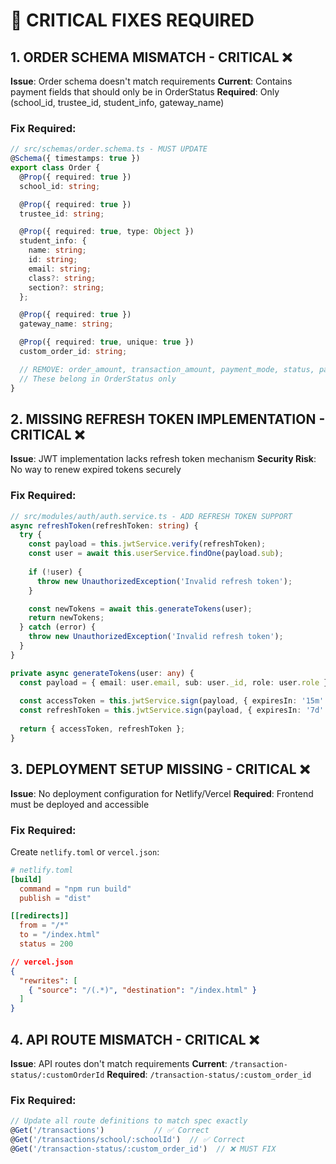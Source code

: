 # 🚨 CRITICAL FIXES REQUIRED

## 1. ORDER SCHEMA MISMATCH - CRITICAL ❌

**Issue**: Order schema doesn't match requirements
**Current**: Contains payment fields that should only be in OrderStatus
**Required**: Only (school_id, trustee_id, student_info, gateway_name)

### Fix Required:
```typescript
// src/schemas/order.schema.ts - MUST UPDATE
@Schema({ timestamps: true })
export class Order {
  @Prop({ required: true })
  school_id: string;

  @Prop({ required: true })
  trustee_id: string;

  @Prop({ required: true, type: Object })
  student_info: {
    name: string;
    id: string;
    email: string;
    class?: string;
    section?: string;
  };

  @Prop({ required: true })
  gateway_name: string;

  @Prop({ required: true, unique: true })
  custom_order_id: string;

  // REMOVE: order_amount, transaction_amount, payment_mode, status, payment_time
  // These belong in OrderStatus only
}
```

## 2. MISSING REFRESH TOKEN IMPLEMENTATION - CRITICAL ❌

**Issue**: JWT implementation lacks refresh token mechanism
**Security Risk**: No way to renew expired tokens securely

### Fix Required:
```typescript
// src/modules/auth/auth.service.ts - ADD REFRESH TOKEN SUPPORT
async refreshToken(refreshToken: string) {
  try {
    const payload = this.jwtService.verify(refreshToken);
    const user = await this.userService.findOne(payload.sub);
    
    if (!user) {
      throw new UnauthorizedException('Invalid refresh token');
    }

    const newTokens = await this.generateTokens(user);
    return newTokens;
  } catch (error) {
    throw new UnauthorizedException('Invalid refresh token');
  }
}

private async generateTokens(user: any) {
  const payload = { email: user.email, sub: user._id, role: user.role };
  
  const accessToken = this.jwtService.sign(payload, { expiresIn: '15m' });
  const refreshToken = this.jwtService.sign(payload, { expiresIn: '7d' });
  
  return { accessToken, refreshToken };
}
```

## 3. DEPLOYMENT SETUP MISSING - CRITICAL ❌

**Issue**: No deployment configuration for Netlify/Vercel
**Required**: Frontend must be deployed and accessible

### Fix Required:
Create `netlify.toml` or `vercel.json`:

```toml
# netlify.toml
[build]
  command = "npm run build"
  publish = "dist"

[[redirects]]
  from = "/*"
  to = "/index.html"
  status = 200
```

```json
// vercel.json
{
  "rewrites": [
    { "source": "/(.*)", "destination": "/index.html" }
  ]
}
```

## 4. API ROUTE MISMATCH - CRITICAL ❌

**Issue**: API routes don't match requirements
**Current**: `/transaction-status/:customOrderId`
**Required**: `/transaction-status/:custom_order_id`

### Fix Required:
```typescript
// Update all route definitions to match spec exactly
@Get('/transactions')           // ✅ Correct
@Get('/transactions/school/:schoolId')  // ✅ Correct  
@Get('/transaction-status/:custom_order_id')  // ❌ MUST FIX
```